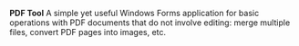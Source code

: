 **PDF Tool**
A simple yet useful Windows Forms application for basic operations with PDF documents that do not involve editing: merge multiple files, convert PDF pages into images, etc.
